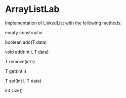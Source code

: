 # ArrayListLab
 
Implementation of LinkedList with the following methods:

empty constructor

boolean add(T data)

void add(int i, T data)

T remove(int i)

T get(int i)

T set(int i, T data)

int size()
